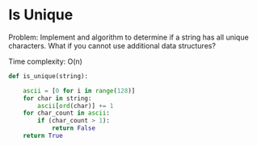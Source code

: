 # Is Unique

Problem: Implement and algorithm to determine if a string has all unique characters. What if you cannot use additional data structures? 

Time complexity: O\(n\)

```python
def is_unique(string):

    ascii = [0 for i in range(128)]
    for char in string:
        ascii[ord(char)] += 1
    for char_count in ascii:
        if (char_count > 1):
            return False
    return True
```

